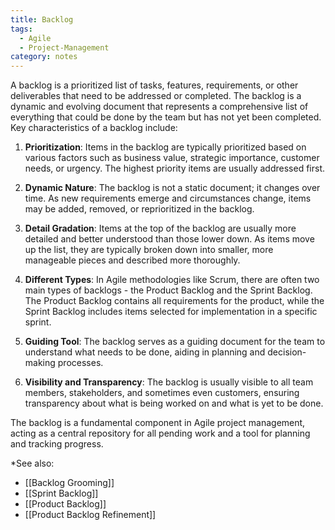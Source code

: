 ```yaml
---
title: Backlog
tags:
  - Agile
  - Project-Management
category: notes
---
```


A backlog is a prioritized list of tasks, features, requirements, or other deliverables that need to be addressed or completed. The backlog is a dynamic and evolving document that represents a comprehensive list of everything that could be done by the team but has not yet been completed. Key characteristics of a backlog include:

1. **Prioritization**: Items in the backlog are typically prioritized based on various factors such as business value, strategic importance, customer needs, or urgency. The highest priority items are usually addressed first.
    
2. **Dynamic Nature**: The backlog is not a static document; it changes over time. As new requirements emerge and circumstances change, items may be added, removed, or reprioritized in the backlog.
    
3. **Detail Gradation**: Items at the top of the backlog are usually more detailed and better understood than those lower down. As items move up the list, they are typically broken down into smaller, more manageable pieces and described more thoroughly.
    
4. **Different Types**: In Agile methodologies like Scrum, there are often two main types of backlogs - the Product Backlog and the Sprint Backlog. The Product Backlog contains all requirements for the product, while the Sprint Backlog includes items selected for implementation in a specific sprint.
    
5. **Guiding Tool**: The backlog serves as a guiding document for the team to understand what needs to be done, aiding in planning and decision-making processes.
    
6. **Visibility and Transparency**: The backlog is usually visible to all team members, stakeholders, and sometimes even customers, ensuring transparency about what is being worked on and what is yet to be done.
    

The backlog is a fundamental component in Agile project management, acting as a central repository for all pending work and a tool for planning and tracking progress.

*See also: 
- [[Backlog Grooming]]
- [[Sprint Backlog]]
- [[Product Backlog]]
- [[Product Backlog Refinement]] 